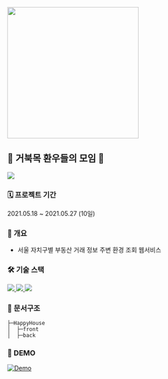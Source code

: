 <img src = "https://i.imgur.com/pTP5x2C.png" width = "300px"><br>

## 🐢 거북목 환우들의 모임 🐢
<a href="https://github.com/HappyHouse-hb-sh/HappyHouse/graphs/contributors">
  <img src="https://contrib.rocks/image?repo=HappyHouse-hb-sh/HappyHouse" />
</a>

### 🗓 프로젝트 기간 
2021.05.18 ~ 2021.05.27 (10일)

### 📙 개요
* 서울 자치구별 부동산 거래 정보 주변 환경 조회 웹서비스

### 🛠 기술 스택
<p>
<a href="https://vuejs.org/v2/guide/index.html">
    <img src="https://img.shields.io/badge/Vue.js-4FC08D?style=flat-square&logo=vue.js&logoColor=white"/>
</a>
<a href="https://spring.io/projects/spring-boot">
    <img src="https://img.shields.io/badge/Spring Boot-6DB33F?style=flat-square&logo=spring boot&logoColor=white"/>
</a>
<a href="https://www.mysql.com/">
    <img src="https://img.shields.io/badge/MySQL-4479A1?style=flat-square&logo=mysql&logoColor=white"/>
</a>
</p>

### 📑 문서구조   
```
├─HappyHouse
│  ├─front
│  ├─back
```


### 🎥 DEMO

[![Demo](http://img.youtube.com/vi/BO1JOVImw8A/0.jpg)]([https://youtu.be/QYNwbZHmh8g?t=0s](https://youtu.be/BO1JOVImw8A)) 
